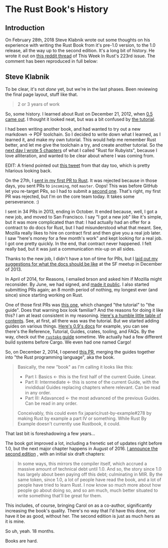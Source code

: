 # The Rust Book's History
## Introduction

On February 28th, 2018 Steve Klabnik wrote out some thoughts on his experience with writing the Rust
Book from it's pre-1.0 version, to the 1.0 release, all the way up to the second edition. It's a
long bit of history. He wrote it out on [this reddit thread](https://www.reddit.com/r/rust/comments/80qp3x/this_week_in_rust_223/duyohad/?context=1#duxuzw5) of This Week In Rust's 223rd issue. The comment has been
reproduced in full below:

## Steve Klabnik
To be clear, it's not *done* yet, but we're in the last phases. Been reviewing the final page
layout, stuff like that.

> 2 or 3 years of work

So, some history. I learned about Rust on December 21, 2012, when
[0.5 came out](https://mail.mozilla.org/pipermail/rust-dev/2012-December/002787.html). I thought it
looked neat, but was a bit confused by [the tutorial](https://doc.rust-lang.org/0.5/tutorial.html).

I had been writing another book, and had wanted to try out a new markdown -> PDF toolchain. So I
decided to write down what I learned, as I learned it, and make my own tutorial. This would help me
remember Rust better, and let me give the toolchain a try, and create another tutorial. So the
[next day I wrote 5 chapters](https://github.com/steveklabnik/rust_for_rubyists/commits/master?after=1ca0d9bb2e3e8beb6a13c60791fe13b8a768d790+314) of what I called "Rust for Rubyists", because I love alliteration, and
wanted to be clear about where I was coming from.

EDIT: A friend pointed out [this tweet](https://twitter.com/steveklabnik/status/282663509538508802)
from that day too, which is pretty hilarious looking back.

On the 27th, I [sent in my first PR to Rust](https://github.com/rust-lang/rust/pull/4305). It was
rejected because in those days, you sent PRs to `incoming`, not `master`. Oops! This was before
GitHub let you re-target PRs, so I had to submit a
[second one](https://github.com/rust-lang/rust/pull/4308). That's right, my first PR was rejected,
but I'm on the core team today. It takes some perseverance. :)

I sent in 34 PRs in 2013, ending in October. It ended because, well, I got a new job, and moved to
San Francisco. I say "I got a new job" like it's simple, but it was more complicated than that: I
had actually had an offer for a contract to do docs for Rust, but I had misunderstood what that
meant. See, Mozilla really likes to hire on contract first and then give you a real job later. I
saw "here's money for a few month's work" and kept looking for a real job. I got one pretty quickly.
In the end, that contract never happened. I felt really bad, but it was just a communication mix-up
on all sides.

Thanks to the new job, I didn't have a ton of time for PRs, but I
[laid out my suggestions for what the docs should be like](https://air.mozilla.org/rust-meetup-december-2013/)
at the SF meetup in December of 2013.

In April of 2014, for Reasons, I emailed brson and asked him if Mozilla might reconsider. By June,
we had signed, and
[made it public](http://words.steveklabnik.com/rusts-documentation-is-about-to-drastically-improve).
I also started submitting PRs again; an 8 month period of nothing, my longest ever (and since) since
starting working on Rust.

One of those first PRs was [this one](https://github.com/rust-lang/rust/pull/15131), which changed
"the tutorial" to "the guide". Does that warning box look familiar? And the reasons for doing it
like this? I am at least consistent in my reasoning.
[Here's a humble little table of contents](https://github.com/rust-lang/rust/pull/15211/files).
See, at first, all there was was the tutorial. But we started adding guides on various things.
[Here's 0.9's docs](https://doc.rust-lang.org/0.9/) for example, you can see there's the Reference,
Tutorial, Guides, crates, tooling, and FAQs. By the way, check out the
[`rustpkg` guide](https://doc.rust-lang.org/0.9/rustpkg.html) sometime. We actually had a few
different build systems before Cargo. We even had one named Cargo!

So, on December 2, 2014, I opened [this PR](https://github.com/rust-lang/rust/pull/19461), merging
the guides together into "the Rust programming language", aka the book.

> Basically, the new "book" as I'm calling it looks like this:
>
> * Part I: Basics <- this is the first half of the current Guide. Linear.
> * Part II: Intermediate <- this is some of the current Guide, with the invididual Guides replacing
chapters where relevant. Can be read in any order.
> * Part III: Adavanced <- the most advanced of the previous Guides. Can be read in any order.
>
> Conceivably, this could even fix japaric/rust-by-example#278 by making Rust by example a part IV
or something. While Rust By Example doesn't currently use Rustbook, it could.

That last bit is foreshadowing a few years...

The book got improved a lot, including a frenetic set of updates right before 1.0, but the next
major chapter happens in August of 2016.
[I announce the second edition](http://words.steveklabnik.com/whats-new-with-the-rust-programming-language)
, with an initial six draft chapters:

> In some ways, this mirrors the compiler itself, which accrued a massive amount of technical debt
until 1.0. And so, the story since 1.0 has largely about been paying off this debt; culminating in
MIR. By the same token, since 1.0, a lot of people have read the book, and a lot of people have
tried to learn Rust. I now know so much more about how people go about doing so, and so am much,
much better situated to write something that’ll be great for them.

This includes, of course, bringing Carol on as a co-author, significantly increasing the book's
quality. There's no way that I'd have this done, nor have it be as good, without her. The second
edition is just as much hers as it is mine.

So uh, yeah. 18 months.

Books are hard.
